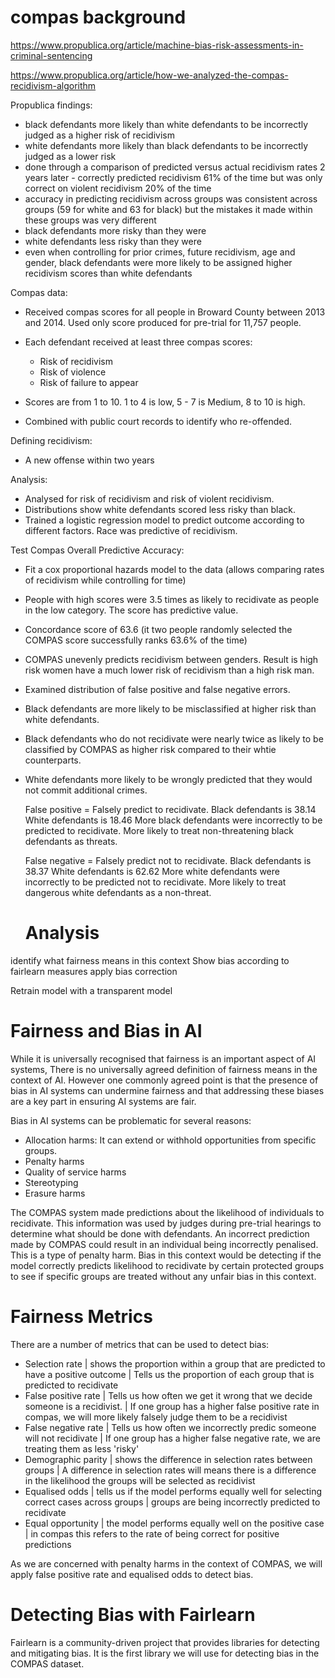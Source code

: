 # compas background

https://www.propublica.org/article/machine-bias-risk-assessments-in-criminal-sentencing

https://www.propublica.org/article/how-we-analyzed-the-compas-recidivism-algorithm

Propublica findings:
- black defendants more likely than white defendants to be incorrectly judged as a higher risk of recidivism
- white defendants more likely than black defendants to be incorrectly judged as a lower risk
- done through a comparison of predicted versus actual recidivism rates 2 years later - correctly predicted recidivism 61% of the time but was only correct on violent recidivism 20% of the time
- accuracy in predicting recidivism across groups was consistent across groups (59 for white and 63 for black) but the mistakes it made within these groups was very different
- black defendants more risky than they were
- white defendants less risky than they were
- even when controlling for prior crimes, future recidivism, age and gender, black defendants were more likely to be assigned higher recidivism scores than white defendants

Compas data:
- Received compas scores for all people in Broward County between 2013 and 2014. Used only score produced for pre-trial for 11,757 people.

- Each defendant received at least three compas scores:
  - Risk of recidivism
  - Risk of violence
  - Risk of failure to appear
- Scores are from 1 to 10. 1 to 4 is low, 5 - 7 is Medium, 8 to 10 is high.
- Combined with public court records to identify who re-offended.

Defining recidivism:
- A new offense within two years


Analysis:
- Analysed for risk of recidivism and risk of violent recidivism.
- Distributions show white defendants scored less risky than black.
- Trained a logistic regression model to predict outcome according to different factors. Race was predictive of recidivism.


Test Compas Overall Predictive Accuracy:
- Fit a cox proportional hazards model to the data (allows comparing rates of recidivism while controlling for time)
- People with high scores were 3.5 times as likely to recidivate as people in the low category. The score has predictive value.
- Concordance score of 63.6 (it two people randomly selected the COMPAS score successfully ranks 63.6% of the time)
- COMPAS unevenly predicts recidivism between genders. Result is high risk women have a much lower risk of recidivism than a high risk man.
- Examined distribution of false positive and false negative errors.
- Black defendants are more likely to be misclassified at higher risk than white defendants.
- Black defendants who do not recidivate were nearly twice as likely to be classified by COMPAS as higher risk compared to their whtie counterparts.
- White defendants more likely to be wrongly predicted that they would not commit additional crimes.

  False positive = Falsely predict to recidivate.
  Black defendants is 38.14
  White defendants is 18.46
  More black defendants were incorrectly to be predicted to recidivate. More likely to treat non-threatening black defendants as threats.

  False negative = Falsely predict not to recidivate.
  Black defendants is 38.37
  White defendants is 62.62
  More white defendants were incorrectly to be predicted not to recidivate. More likely to treat dangerous white defendants as a non-threat.

  # Analysis
identify what fairness means in this context
Show bias according to fairlearn measures
apply bias correction


Retrain model with a transparent model

# Fairness and Bias in AI
While it is universally recognised that fairness is an important aspect of AI systems, There is no universally agreed definition of fairness means in the context of AI. However one commonly agreed point is that the presence of bias in AI systems can undermine fairness and that addressing these biases are a key part in ensuring AI systems are fair.

Bias in AI systems can be problematic for several reasons:
- Allocation harms: It can extend or withhold opportunities from specific groups.
- Penalty harms
- Quality of service harms
- Stereotyping
- Erasure harms

The COMPAS system made predictions about the likelihood of individuals to recidivate. This information was used by judges during pre-trial hearings to determine what should be done with defendants. An incorrect prediction made by COMPAS could result in an individual being incorrectly penalised. This is a type of penalty harm. Bias in this context would be detecting if the model correctly predicts likelihood to recidivate by certain protected groups to see if specific groups are treated without any unfair bias in this context.


# Fairness Metrics
There are a number of metrics that can be used to detect bias:
- Selection rate | shows the proportion within a group that are predicted to have a positive outcome | Tells us the proportion of each group that is predicted to recidivate
- False positive rate | Tells us how often we get it wrong that we decide someone is a recidivist. | If one group has a higher false positive rate in compas, we will more likely falsely judge them to be a recidivist
- False negative rate | Tells us how often we incorrectly predic someone will not recidivate | If one group has a higher false negative rate, we are treating them as less 'risky'
- Demographic parity | shows the difference in selection rates between groups | A difference in selection rates will means there is a difference in the likelihood the groups will be selected as recidivist 
- Equalised odds | tells us if the model performs equally well for selecting correct cases across groups | groups are being incorrectly predicted to recidivate
- Equal opportunity | the model performs equally well on the positive case | in compas this refers to the rate of being correct for positive predictions

As we are concerned with penalty harms in the context of COMPAS, we will apply false positive rate and equalised odds to detect bias.


# Detecting Bias with Fairlearn
Fairlearn is a community-driven project that provides libraries for detecting and mitigating bias. It is the first library we will use for detecting bias in the COMPAS dataset.

